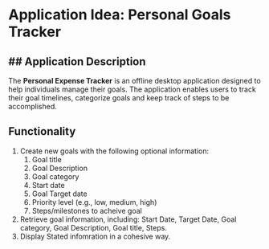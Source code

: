 # Application Idea: Personal Goals Tracker

## ## Application Description
The **Personal Expense Tracker** is an offline desktop application designed to help individuals manage their goals. The application enables users to track their goal timelines, categorize goals and keep track of steps to be accomplished. 

## Functionality
1. Create new goals with the following optional information:
    1. Goal title
    2. Goal Description
    3. Goal category
    4. Start date
    5. Goal Target date
    6. Priority level (e.g., low, medium, high)
    7. Steps/milestones to acheive goal
2. Retrieve goal information, including: Start Date, Target Date, Goal category, Goal Description, Goal title, Steps.
3. Display Stated infomration in a cohesive way.
